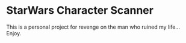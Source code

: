 # StarWars Character Scanner
This is a personal project for revenge on the man who ruined my life... Enjoy.
